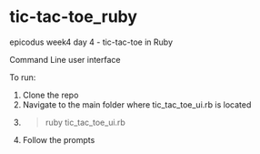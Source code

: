tic-tac-toe_ruby
================

epicodus week4 day 4 - tic-tac-toe in Ruby

Command Line user interface

To run: 
1. Clone the repo
2. Navigate to the main folder where tic_tac_toe_ui.rb is located
3. > ruby tic_tac_toe_ui.rb
4. Follow the prompts
